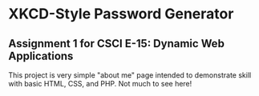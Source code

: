 # XKCD-Style Password Generator
## Assignment 1 for CSCI E-15: Dynamic Web Applications

This project is very simple "about me" page intended to demonstrate skill with basic HTML, CSS, and PHP. 
Not much to see here!
